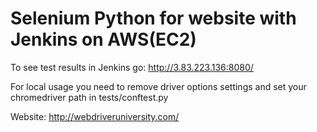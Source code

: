 # Selenium Python for website with Jenkins on AWS(EC2)

To see test results in Jenkins go: http://3.83.223.136:8080/

For local usage you need to remove driver options settings and set your chromedriver path in tests/conftest.py

Website: http://webdriveruniversity.com/

